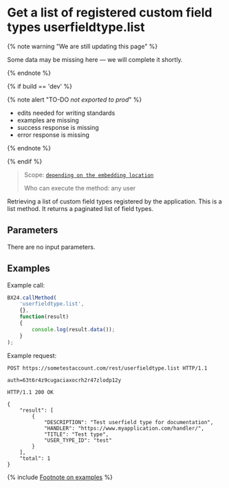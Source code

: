 # Get a list of registered custom field types userfieldtype.list

{% note warning "We are still updating this page" %}

Some data may be missing here — we will complete it shortly.

{% endnote %}

{% if build == 'dev' %}

{% note alert "TO-DO _not exported to prod_" %}

- edits needed for writing standards
- examples are missing
- success response is missing
- error response is missing

{% endnote %}

{% endif %}

> Scope: [`depending on the embedding location`](../../scopes/permissions.md)
>
> Who can execute the method: any user

Retrieving a list of custom field types registered by the application. This is a list method. It returns a paginated list of field types.

## Parameters

There are no input parameters.

## Examples

Example call:

```js
BX24.callMethod(
    'userfieldtype.list',
    {},
    function(result)
    {
        console.log(result.data());
    }
);
```

Example request:

```http
POST https://sometestaccount.com/rest/userfieldtype.list HTTP/1.1

auth=63t6r4z9cugaciaxocrh2r47zlodp12y

HTTP/1.1 200 OK

{
    "result": [
        {
            "DESCRIPTION": "Test userfield type for documentation",
            "HANDLER": "https://www.myapplication.com/handler/",
            "TITLE": "Test type",
            "USER_TYPE_ID": "test"
        }
    ],
    "total": 1
}
```

{% include [Footnote on examples](../../../_includes/examples.md) %}